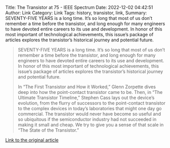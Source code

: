 Title: The Transistor at 75 - IEEE Spectrum
Date: 2022-12-02 04:42:51
Author: Link
Category: Link
Tags: history, transistor, link, 
Summary: SEVENTY-FIVE YEARS is a long time. It’s so long that most of us don’t remember a time before the transistor, and long enough for many engineers to have devoted entire careers to its use and development. In honor of this most important of technological achievements, this issue’s package of articles explores the transistor’s historical journey and potential future.

> SEVENTY-FIVE YEARS is a long time. It’s so long that most of us don’t remember a time before the transistor, and long enough for many engineers to have devoted entire careers to its use and development. In honor of this most important of technological achievements, this issue’s package of articles explores the transistor’s historical journey and potential future.
> 
> In “The First Transistor and How it Worked,” Glenn Zorpette dives deep into how the point-contact transistor came to be. Then, in “The Ultimate Transistor Timeline,” Stephen Cass lays out the device’s evolution, from the flurry of successors to the point-contact transistor to the complex devices in today’s laboratories that might one day go commercial. The transistor would never have become so useful and so ubiquitous if the semiconductor industry had not succeeded in making it small and cheap. We try to give you a sense of that scale in “The State of the Transistor.”
> 
> 

[Link to the original article](https://spectrum.ieee.org/invention-of-the-transistor)
